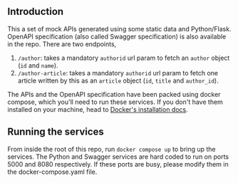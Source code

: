 ## Introduction
This a set of mock APIs generated using some static data and Python/Flask. OpenAPI specification (also called Swagger specification) is also available in the repo. There are two endpoints,

1. `/author`: takes a mandatory `authorid` url param to fetch an `author` object (`id` and `name`).
2. `/author-article`: takes a mandatory `authorid` url param to fetch one article written by this as an `article` object (`id`, `title` and `author_id`).

The APIs and the OpenAPI specification have been packed using docker compose, which you'll need to run these services. If you don't have them installed on your machine, head to [Docker's installation docs](https://docs.docker.com/compose/install/).

## Running the services

From inside the root of this repo, run `docker compose up` to bring up the services. The Python and Swagger services are hard coded to run on ports 5000 and 8080 respectively. If these ports are busy, please modify them in the docker-compose.yaml file.
